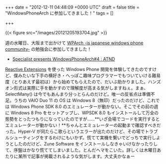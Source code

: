 
+++
date = "2012-12-11 04:48:09 +0000 UTC"
draft = false
title = "WindowsPhoneArch に参加してきました！"
tags = []

+++


{{< figure src="/images/20121205193704.jpg"  >}}

週の水曜日、大阪まで出かけて <a href="http://wp-arch.net/">WPArch -is japanese windows phone community-</a> の勉強会に参加してきました！

<ul>
<li><a href="http://atnd.org/events/34125">Specialist presents WindowsPhoneArch#4 : ATND</a></li>
</ul><a href="http://msdn.microsoft.com/en-us/data/gg577609.aspx">Reactive Extensions</a> を使った Windows Phone 開発を体験してきたのですけど、僕みたいな下手の横好き・へっぽこ趣味プログラマーでもついていける難易度（とりあえず最初は）から始めてもらえたので、だいぶ助かりました。ハンズオン形式は実際に手を動かすので理解度が高まる気がしますねぇ。まぁ、SelectMany() は今でもあんまり分っとらんのだけど。唯一の反省点は準備不足。うちの VAIO Duo 11 の OS は Windows 8（無印）だったのだけど、これでは Windows Phone SDK 8.0 のエミュレーターが動かない。そこでその前の週に Windows 8 Pro をセットアップし、WPSDK 8.0 もインストールして万全の態勢をとったつもりになっていたのですが……**いざ会場でコードを実行するとエミュレーターが動かない！**ちゃんとエミュレーターの起動まで確認すべきだった。Hyper-V が同たらこ歌らというエラーが出たのだけど、その場でトラブルシューティングをするわけにもいかず。慌てて実機を繋いでどっちで実行しようとしたのだけど、Zune Software をインストールしなきゃいけなかったりして、序盤はかなり慌ててしまいました。とんだヘマをこいた。詳しくは木曜日あたりに某所で記事が掲載されるような気がします。大丈夫かなぁー


